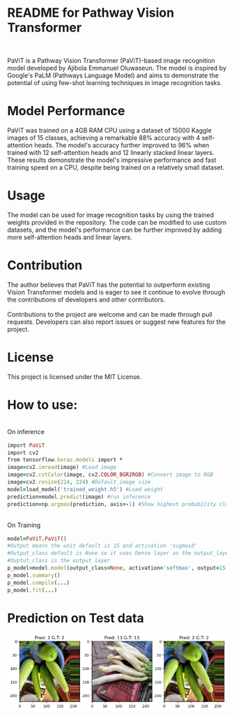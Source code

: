 <h1>README for Pathway Vision Transformer</h1><br>


<p>PaViT is a Pathway Vision Transformer (PaViT)-based image recognition model developed by Ajibola Emmanuel Oluwaseun. The model is inspired by Google's PaLM (Pathways Language Model) and aims to demonstrate the potential of using few-shot learning techniques in image recognition tasks.</p>

<h1>Model Performance</h1>
PaViT was trained on a 4GB RAM CPU using a dataset of 15000 Kaggle images of 15 classes, achieving a remarkable 88% accuracy with 4 self-attention heads. The model's accuracy further improved to 96% when trained with 12 self-attention heads and 12 linearly stacked linear layers. These results demonstrate the model's impressive performance and fast training speed on a CPU, despite being trained on a relatively small dataset.

<h1>Usage</h1>
The model can be used for image recognition tasks by using the trained weights provided in the repository. The code can be modified to use custom datasets, and the model's performance can be further improved by adding more self-attention heads and linear layers.

<h1>Contribution</h1>
The author believes that PaViT has the potential to outperform existing Vision Transformer models and is eager to see it continue to evolve through the contributions of developers and other contributors.
<br></br>
Contributions to the project are welcome and can be made through pull requests. Developers can also report issues or suggest new features for the project.

<h1>License</h1>
This project is licensed under the MIT License.


<h1>How to use:</h1>
<br>
On inference</br>

```ruby
import PaViT 
import cv2
from tensorflow.keras.models import *
image=cv2.imread(image) #Load image
image=cv2.cvtColor(image, cv2.COLOR_BGR2RGB) #Convert image to RGB
image=cv2.resize(224, 224) #Default image size
model=load_model('trained_weight.h5') #Load weight
prediction=model.predict(image) #run inference
prediction=np.argmax(prediction, axis=-1) #Show highest probability class
```
<br>On Training</br>
```ruby
model=PaViT.PaViT() 
#Output means the unit default is 15 and activation 'sigmoid'
#Output_class default is None so it uses Dense layer as the output_layer
#Ouptut_class is the output layer 
p_model=model.model(output_class=None, activation='softmax', output=15) 
p_model.summary()
p_model.compile(...)
p_model.fit(...)

```

<h1>Prediction on Test data</h1>
<img src='https://github.com/AjibolaPy/PaViT/blob/main/test.png' alt='test image'>



